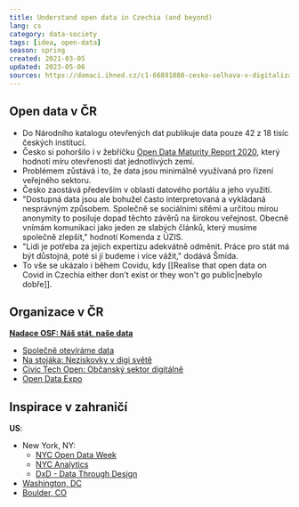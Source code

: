 ```yaml
---
title: Understand open data in Czechia (and beyond)
lang: cs
category: data-society
tags: [idea, open-data]
season: spring
created: 2021-03-05
updated: 2023-05-06
sources: https://domaci.ihned.cz/c1-66891880-cesko-selhava-v-digitalizaci-a-otevrenem-sdileni-dat-stat-nahrazuje-obcanska-spolecnost
---
```


## Open data v ČR
- Do Národního katalogu otevřených dat publikuje data pouze 42 z 18 tisíc českých institucí.
- Česko si pohoršilo i v žebříčku [Open Data Maturity Report 2020](https://www.europeandataportal.eu/sites/default/files/edp_landscaping_insight_report_n6_2020.pdf), který hodnotí míru otevřenosti dat jednotlivých zemí.
- Problémem zůstává i to, že data jsou minimálně využívaná pro řízení veřejného sektoru.
- Česko zaostává především v oblasti datového portálu a jeho využití.
- "Dostupná data jsou ale bohužel často interpretovaná a vykládaná nesprávným způsobem. Společně se sociálními sítěmi a určitou mírou anonymity to posiluje dopad těchto závěrů na širokou veřejnost. Obecně vnímám komunikaci jako jeden ze slabých článků, který musíme společně zlepšit," hodnotí Komenda z ÚZIS.
- "Lidi je potřeba za jejich expertizu adekvátně odměnit. Práce pro stát má být důstojná, poté si jí budeme i více vážit," dodává Šmída.
- To vše se ukázalo i během Covidu, kdy [[Realise that open data on Covid in Czechia either don't exist or they won't go public\|nebylo dobře]].

## Organizace v ČR
**[Nadace OSF: Náš stát, naše data](https://osf.cz/programy/ziva-demokracie/nas-stat-nase-data/)**
  - [Společně otevíráme data](https://osf.cz/programy/ziva-demokracie/nas-stat-nase-data/soutez-spolecne-otevirame-data/)
  - [Na stojáka: Neziskovky v digi světě](https://osf.cz/programy/ziva-demokracie/nas-stat-nase-data/na-stojaka-neziskovky-v-digi-svete/)
  - [Civic Tech Open: Občanský sektor digitálně](https://osf.cz/programy/ziva-demokracie/nas-stat-nase-data/civic-tech-open-obcansky-sektor-digitalne/)
  - [Open Data Expo](https://osf.cz/pandemic-open-data-expo/)

## Inspirace v zahraničí
**US**:
  - New York, NY:
    - [NYC Open Data Week](https://www.open-data.nyc/)
    - [NYC Analytics](https://www1.nyc.gov/site/analytics/index.page)
    - [DxD - Data Through Design](https://www.dxd2021.com/)
  - [Washington, DC](https://opendata.dc.gov/)
  - [Boulder, CO](https://bouldercolorado.gov/services/open-data)
